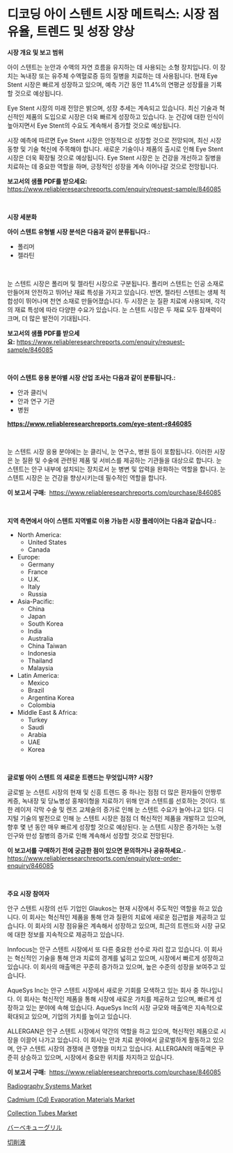 <p><h1>디코딩 아이 스텐트 시장 메트릭스: 시장 점유율, 트렌드 및 성장 양상</h1></p><p><strong>시장 개요 및 보고 범위</strong></p>
<p><p>아이 스텐트는 눈안과 수액의 자연 흐름을 유지하는 데 사용되는 소형 장치입니다. 이 장치는 녹내장 또는 유주체 수액혈로증 등의 질병을 치료하는 데 사용됩니다. 현재 Eye Stent 시장은 빠르게 성장하고 있으며, 예측 기간 동안 11.4%의 연평균 성장률을 기록할 것으로 예상됩니다. </p><p>Eye Stent 시장의 미래 전망은 밝으며, 성장 추세는 계속되고 있습니다. 최신 기술과 혁신적인 제품의 도입으로 시장은 더욱 빠르게 성장하고 있습니다. 눈 건강에 대한 인식이 높아지면서 Eye Stent의 수요도 계속해서 증가할 것으로 예상됩니다.</p><p>시장 예측에 따르면 Eye Stent 시장은 안정적으로 성장할 것으로 전망되며, 최신 시장 동향 및 기술 혁신에 주목해야 합니다. 새로운 기술이나 제품의 출시로 인해 Eye Stent 시장은 더욱 확장될 것으로 예상됩니다. Eye Stent 시장은 눈 건강을 개선하고 질병을 치료하는 데 중요한 역할을 하며, 긍정적인 성장을 계속 이어나갈 것으로 전망됩니다.</p></p>
<p><strong>보고서의 샘플 PDF를 받으세요:</strong> <a href="https://www.reliableresearchreports.com/enquiry/request-sample/846085">https://www.reliableresearchreports.com/enquiry/request-sample/846085</a></p>
<p>&nbsp;</p>
<p><strong>시장 세분화</strong></p>
<p><strong>아이 스텐트 유형별 시장 분석은 다음과 같이 분류됩니다.:</strong></p>
<p><ul><li>폴리머</li><li>젤라틴</li></ul></p>
<p>&nbsp;</p>
<p><p>눈 스텐트 시장은 폴리머 및 젤라틴 시장으로 구분됩니다. 폴리머 스텐트는 인공 소재로 만들어져 안전하고 뛰어난 재료 특성을 가지고 있습니다. 반면, 젤라틴 스텐트는 생체 적합성이 뛰어나며 천연 소재로 만들어졌습니다. 두 시장은 눈 질환 치료에 사용되며, 각각의 재료 특성에 따라 다양한 수요가 있습니다. 눈 스텐트 시장은 두 재료 모두 잠재력이 크며, 더 많은 발전이 기대됩니다.</p></p>
<p><strong>보고서의 샘플 PDF를 받으세요:</strong>&nbsp;<a href="https://www.reliableresearchreports.com/enquiry/request-sample/846085">https://www.reliableresearchreports.com/enquiry/request-sample/846085</a></p>
<p>&nbsp;</p>
<p><strong> 아이 스텐트 응용 분야별 시장 산업 조사는 다음과 같이 분류됩니다.:</strong></p>
<p><ul><li>안과 클리닉</li><li>안과 연구 기관</li><li>병원</li></ul></p>
<p><strong><a href="https://www.reliableresearchreports.com/eye-stent-r846085">https://www.reliableresearchreports.com/eye-stent-r846085</a></strong></p>
<p>&nbsp;</p>
<p><p>눈 스텐트 시장 응용 분야에는 눈 클리닉, 눈 연구소, 병원 등이 포함됩니다. 이러한 시장은 눈 질환 및 수술에 관련된 제품 및 서비스를 제공하는 기관들을 대상으로 합니다. 눈 스텐트는 안구 내부에 설치되는 장치로서 눈 병변 및 압력을 완화하는 역할을 합니다. 눈 스텐트 시장은 눈 건강을 향상시키는데 필수적인 역할을 합니다.</p></p>
<p><strong>이 보고서 구매:</strong>&nbsp; <a href="https://www.reliableresearchreports.com/purchase/846085">https://www.reliableresearchreports.com/purchase/846085</a></p>
<p>&nbsp;</p>
<p><strong>지역 측면에서 아이 스텐트 지역별로 이용 가능한 시장 플레이어는 다음과 같습니다.:</strong></p>
<p><ul>
    <li>
        North America:
        <ul>
            <li>United States</li>
            <li>Canada</li>
        </ul>
    </li>
    <li>
        Europe:
        <ul>
            <li>Germany</li>
            <li>France</li>
            <li>U.K.</li>
            <li>Italy</li>
            <li>Russia</li>
        </ul>
    </li>
    <li>
        Asia-Pacific:
        <ul>
            <li>China</li>
            <li>Japan</li>
            <li>South Korea</li>
            <li>India</li>
            <li>Australia</li>
            <li>China Taiwan</li>
            <li>Indonesia</li>
            <li>Thailand</li>
            <li>Malaysia</li>
        </ul>
    </li>
    <li>
        Latin America:
        <ul>
            <li>Mexico</li>
            <li>Brazil</li>
            <li>Argentina Korea</li>
            <li>Colombia</li>
        </ul>
    </li>
    <li>
        Middle East & Africa:
        <ul>
            <li>Turkey</li>
            <li>Saudi</li>
            <li>Arabia</li>
            <li>UAE</li>
            <li>Korea</li>
        </ul>
    </li>
    </ul></p>
<p>&nbsp;</p>
<p><strong>글로벌 아이 스텐트 의 새로운 트렌드는 무엇입니까? 시장?</strong></p>
<p><p>글로벌 눈 스텐트 시장의 현재 및 신흥 트렌드 중 하나는 점점 더 많은 환자들이 안짱루케증, 녹내장 및 당뇨병성 홍채이형을 치료하기 위해 안과 스텐트를 선호하는 것이다. 또한 레이저 각막 수술 및 렌즈 교체술의 증가로 인해 눈 스텐트 수요가 늘어나고 있다. 디지털 기술의 발전으로 인해 눈 스텐트 시장은 점점 더 혁신적인 제품을 개발하고 있으며, 향후 몇 년 동안 매우 빠르게 성장할 것으로 예상된다. 눈 스텐트 시장은 증가하는 노령 인구와 만성 질병의 증가로 인해 계속해서 성장할 것으로 전망된다.</p></p>
<p><strong>이 보고서를 구매하기 전에 궁금한 점이 있으면 문의하거나 공유하세요.</strong>- <a href="https://www.reliableresearchreports.com/enquiry/pre-order-enquiry/846085">https://www.reliableresearchreports.com/enquiry/pre-order-enquiry/846085</a></p>
<p>&nbsp;</p>
<p><strong>주요 시장 참여자</strong></p>
<p><p>안구 스텐트 시장의 선두 기업인 Glaukos는 현재 시장에서 주도적인 역할을 하고 있습니다. 이 회사는 혁신적인 제품을 통해 안과 질환의 치료에 새로운 접근법을 제공하고 있습니다. 이 회사의 시장 점유율은 계속해서 성장하고 있으며, 최근의 트렌드와 시장 규모에 대한 정보를 지속적으로 제공하고 있습니다.</p><p>Innfocus는 안구 스텐트 시장에서 또 다른 중요한 선수로 자리 잡고 있습니다. 이 회사는 혁신적인 기술을 통해 안과 치료의 경계를 넓히고 있으며, 시장에서 빠르게 성장하고 있습니다. 이 회사의 매출액은 꾸준히 증가하고 있으며, 높은 수준의 성장을 보여주고 있습니다.</p><p>AqueSys Inc는 안구 스텐트 시장에서 새로운 기회를 모색하고 있는 회사 중 하나입니다. 이 회사는 혁신적인 제품을 통해 시장에 새로운 가치를 제공하고 있으며, 빠르게 성장하고 있는 분야에 속해 있습니다. AqueSys Inc의 시장 규모와 매출액은 지속적으로 확대되고 있으며, 기업의 가치를 높이고 있습니다.</p><p>ALLERGAN은 안구 스텐트 시장에서 약간의 역할을 하고 있으며, 혁신적인 제품으로 시장을 이끌어 나가고 있습니다. 이 회사는 안과 치료 분야에서 글로벌하게 활동하고 있으며, 안구 스텐트 시장의 경쟁에 큰 영향을 미치고 있습니다. ALLERGAN의 매출액은 꾸준히 상승하고 있으며, 시장에서 중요한 위치를 차지하고 있습니다.</p></p>
<p><strong>이 보고서 구매:</strong>&nbsp;&nbsp;<a href="https://www.reliableresearchreports.com/purchase/846085">https://www.reliableresearchreports.com/purchase/846085</a></p>
<p><p><a href="https://github.com/julyju69/Market-Research-Report-List-3/blob/main/radiography-systems-market.md">Radiography Systems Market</a></p><p><a href="https://issuu.com/reportprime-2/docs/cadmium-cd-evaporation-materials-market-size-2030.">Cadmium (Cd) Evaporation Materials Market</a></p><p><a href="https://github.com/nathandecarvalho/Market-Research-Report-List-3/blob/main/collection-tubes-market.md">Collection Tubes Market</a></p><p><a href="https://github.com/sghwr779811674/Market-Research-Report-List-1/blob/main/976483748328.md">バーベキューグリル</a></p><p><a href="https://github.com/dandier2003/Market-Research-Report-List-1/blob/main/532472348329.md">切削液</a></p></p>